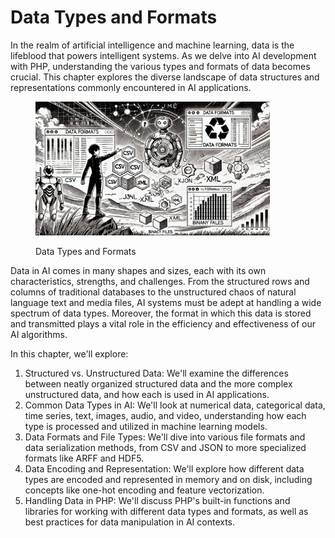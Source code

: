 # Data Types and Formats

In the realm of artificial intelligence and machine learning, data is the lifeblood that powers intelligent systems. As we delve into AI development with PHP, understanding the various types and formats of data becomes crucial. This chapter explores the diverse landscape of data structures and representations commonly encountered in AI applications.

<div align="left">

<figure><img src="../../../.gitbook/assets/image (1) (1) (1) (1) (1) (1) (1) (1) (1) (1).png" alt="" width="375"><figcaption><p>Data Types and Formats</p></figcaption></figure>

</div>

Data in AI comes in many shapes and sizes, each with its own characteristics, strengths, and challenges. From the structured rows and columns of traditional databases to the unstructured chaos of natural language text and media files, AI systems must be adept at handling a wide spectrum of data types. Moreover, the format in which this data is stored and transmitted plays a vital role in the efficiency and effectiveness of our AI algorithms.

In this chapter, we'll explore:

1. Structured vs. Unstructured Data: We'll examine the differences between neatly organized structured data and the more complex unstructured data, and how each is used in AI applications.
2. Common Data Types in AI: We'll look at numerical data, categorical data, time series, text, images, audio, and video, understanding how each type is processed and utilized in machine learning models.
3. Data Formats and File Types: We'll dive into various file formats and data serialization methods, from CSV and JSON to more specialized formats like ARFF and HDF5.
4. Data Encoding and Representation: We'll explore how different data types are encoded and represented in memory and on disk, including concepts like one-hot encoding and feature vectorization.
5. Handling Data in PHP: We'll discuss PHP's built-in functions and libraries for working with different data types and formats, as well as best practices for data manipulation in AI contexts.

